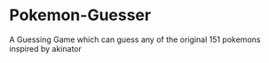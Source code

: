 # Pokemon-Guesser
 A Guessing Game which can guess any of the original 151 pokemons inspired by akinator 
